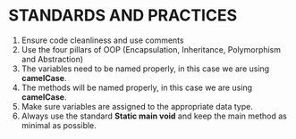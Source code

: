 # STANDARDS AND PRACTICES
1. Ensure code cleanliness and use comments
2. Use the four pillars of OOP (Encapsulation, Inheritance, Polymorphism and Abstraction)
3. The variables need to be named properly, in this case we are using **camelCase**.
4. The methods will be named properly, in this case we are using **camelCase**.
5. Make sure variables are assigned to the appropriate data type.
6. Always use the standard **Static main void** and keep the main method as minimal as possible.



